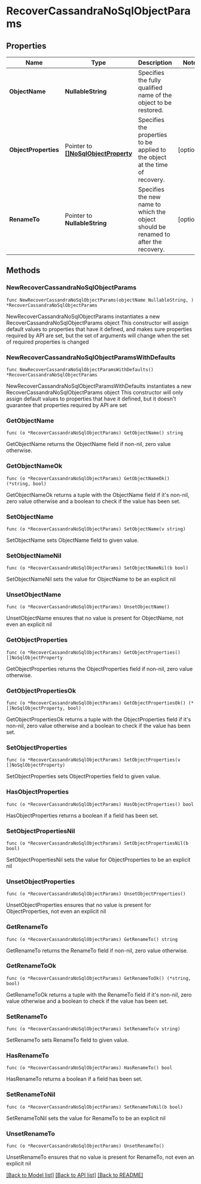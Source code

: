 # RecoverCassandraNoSqlObjectParams

## Properties

Name | Type | Description | Notes
------------ | ------------- | ------------- | -------------
**ObjectName** | **NullableString** | Specifies the fully qualified name of the object to be restored. | 
**ObjectProperties** | Pointer to [**[]NoSqlObjectProperty**](NoSqlObjectProperty.md) | Specifies the properties to be applied to the object at the time of recovery. | [optional] 
**RenameTo** | Pointer to **NullableString** | Specifies the new name to which the object should be renamed to after the recovery. | [optional] 

## Methods

### NewRecoverCassandraNoSqlObjectParams

`func NewRecoverCassandraNoSqlObjectParams(objectName NullableString, ) *RecoverCassandraNoSqlObjectParams`

NewRecoverCassandraNoSqlObjectParams instantiates a new RecoverCassandraNoSqlObjectParams object
This constructor will assign default values to properties that have it defined,
and makes sure properties required by API are set, but the set of arguments
will change when the set of required properties is changed

### NewRecoverCassandraNoSqlObjectParamsWithDefaults

`func NewRecoverCassandraNoSqlObjectParamsWithDefaults() *RecoverCassandraNoSqlObjectParams`

NewRecoverCassandraNoSqlObjectParamsWithDefaults instantiates a new RecoverCassandraNoSqlObjectParams object
This constructor will only assign default values to properties that have it defined,
but it doesn't guarantee that properties required by API are set

### GetObjectName

`func (o *RecoverCassandraNoSqlObjectParams) GetObjectName() string`

GetObjectName returns the ObjectName field if non-nil, zero value otherwise.

### GetObjectNameOk

`func (o *RecoverCassandraNoSqlObjectParams) GetObjectNameOk() (*string, bool)`

GetObjectNameOk returns a tuple with the ObjectName field if it's non-nil, zero value otherwise
and a boolean to check if the value has been set.

### SetObjectName

`func (o *RecoverCassandraNoSqlObjectParams) SetObjectName(v string)`

SetObjectName sets ObjectName field to given value.


### SetObjectNameNil

`func (o *RecoverCassandraNoSqlObjectParams) SetObjectNameNil(b bool)`

 SetObjectNameNil sets the value for ObjectName to be an explicit nil

### UnsetObjectName
`func (o *RecoverCassandraNoSqlObjectParams) UnsetObjectName()`

UnsetObjectName ensures that no value is present for ObjectName, not even an explicit nil
### GetObjectProperties

`func (o *RecoverCassandraNoSqlObjectParams) GetObjectProperties() []NoSqlObjectProperty`

GetObjectProperties returns the ObjectProperties field if non-nil, zero value otherwise.

### GetObjectPropertiesOk

`func (o *RecoverCassandraNoSqlObjectParams) GetObjectPropertiesOk() (*[]NoSqlObjectProperty, bool)`

GetObjectPropertiesOk returns a tuple with the ObjectProperties field if it's non-nil, zero value otherwise
and a boolean to check if the value has been set.

### SetObjectProperties

`func (o *RecoverCassandraNoSqlObjectParams) SetObjectProperties(v []NoSqlObjectProperty)`

SetObjectProperties sets ObjectProperties field to given value.

### HasObjectProperties

`func (o *RecoverCassandraNoSqlObjectParams) HasObjectProperties() bool`

HasObjectProperties returns a boolean if a field has been set.

### SetObjectPropertiesNil

`func (o *RecoverCassandraNoSqlObjectParams) SetObjectPropertiesNil(b bool)`

 SetObjectPropertiesNil sets the value for ObjectProperties to be an explicit nil

### UnsetObjectProperties
`func (o *RecoverCassandraNoSqlObjectParams) UnsetObjectProperties()`

UnsetObjectProperties ensures that no value is present for ObjectProperties, not even an explicit nil
### GetRenameTo

`func (o *RecoverCassandraNoSqlObjectParams) GetRenameTo() string`

GetRenameTo returns the RenameTo field if non-nil, zero value otherwise.

### GetRenameToOk

`func (o *RecoverCassandraNoSqlObjectParams) GetRenameToOk() (*string, bool)`

GetRenameToOk returns a tuple with the RenameTo field if it's non-nil, zero value otherwise
and a boolean to check if the value has been set.

### SetRenameTo

`func (o *RecoverCassandraNoSqlObjectParams) SetRenameTo(v string)`

SetRenameTo sets RenameTo field to given value.

### HasRenameTo

`func (o *RecoverCassandraNoSqlObjectParams) HasRenameTo() bool`

HasRenameTo returns a boolean if a field has been set.

### SetRenameToNil

`func (o *RecoverCassandraNoSqlObjectParams) SetRenameToNil(b bool)`

 SetRenameToNil sets the value for RenameTo to be an explicit nil

### UnsetRenameTo
`func (o *RecoverCassandraNoSqlObjectParams) UnsetRenameTo()`

UnsetRenameTo ensures that no value is present for RenameTo, not even an explicit nil

[[Back to Model list]](../README.md#documentation-for-models) [[Back to API list]](../README.md#documentation-for-api-endpoints) [[Back to README]](../README.md)


